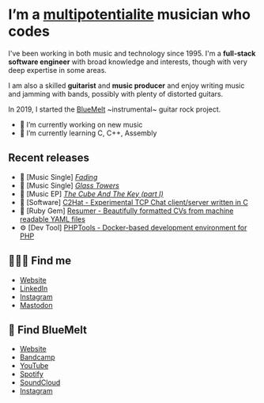 # I’m a [multipotentialite][mp] musician who codes

I've been working in both music and technology since 1995. I'm a **full-stack software engineer** with broad knowledge and interests, though with very deep expertise in some areas.

I am also a skilled **guitarist** and **music producer** and enjoy writing music and jamming with bands, possibly with plenty of distorted guitars.

In 2019, I started the [BlueMelt][bm] ~instrumental~ guitar rock project.

- 🔭 I’m currently working on new music
- 🌱 I’m currently learning C, C++, Assembly

## Recent releases

 - 🎸 [Music Single] [_Fading_][fading]
 - 🎸 [Music Single] [_Glass Towers_][gt]
 - 🎸 [Music EP] [_The Cube And The Key (part I)_][cube]
 - 💾 [Software] [C2Hat - Experimental TCP Chat client/server written in C][c2hat]
 - 💎 [Ruby Gem] [Resumer - Beautifully formatted CVs from machine readable YAML files][resumer]
 - ⚙️ [Dev Tool] [PHPTools - Docker-based development environment for PHP][phptools]

## 👨🏻‍💻 Find me

 - [Website](https://vito.tardia.me)
 - [LinkedIn](https://www.linkedin.com/in/vitotardia)
 - [Instagram](https://instagram.com/vtardia)
 - [Mastodon](https://mstdn.social/@vtardia)

## 🎸 Find BlueMelt

 - [Website][bm]
 - [Bandcamp](https://bluemelt.bandcamp.com/)
 - [YouTube](https://www.youtube.com/@bluemelt)
 - [Spotify](https://open.spotify.com/artist/0cI9evep9MGSEtwWcuKAOH)
 - [SoundCloud](https://soundcloud.com/Bluemeltmusic)
 - [Instagram](https://instagram.com/Bluemeltmusic)

[mp]: https://www.ted.com/talks/emilie_wapnick_why_some_of_us_don_t_have_one_true_calling
[bm]: https://bluemelt.co.uk
[fading]: https://bluemelt.co.uk/music/fading
[gt]: https://bluemelt.co.uk/music/glass-towers
[cube]: https://bluemelt.co.uk/music/the-cube-and-the-key-part-i
[c2hat]: https://github.com/vtardia/c2hat
[resumer]: https://github.com/vtardia/resumer
[phptools]: https://github.com/vtardia/phptools
